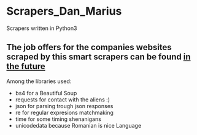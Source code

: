 # Scrapers_Dan_Marius
Scrapers written in Python3

## The job offers for the companies websites scraped by this smart scrapers can be found [in the future](https://peviitor.ro/)

Among the libraries used:

  - bs4 for a Beautiful Soup
  - requests for contact with the aliens :)
  - json for parsing trough json responses
  - re for regular expresions matchmaking
  - time for some timing shenanigans
  - unicodedata because Romanian is nice Language
